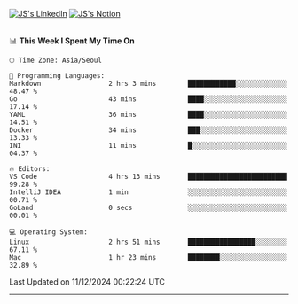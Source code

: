 
[![JS's LinkedIn](https://img.shields.io/badge/LinkedIn-blue?style=for-the-badge&logo=linkedin)](https://www.linkedin.com/in/jaeseung-lee-5a2a32139/) 
[![JS's Notion](https://img.shields.io/badge/Notion-black?style=for-the-badge&logo=notion)](https://bit.ly/ljswiki1) <br><br>
<!-- ![JS's GitHub stats](https://github-readme-stats-lemon-five.vercel.app/api?username=tkxkd0159&hide=contribs,prs,stars,issues&show_icons=true&theme=react&include_all_commits=true)   -->
<!-- ![Top Langs](https://github-readme-stats-lemon-five.vercel.app/api/top-langs/?username=tkxkd0159&layout=compact&hide=jupyter%20notebook,scss,html,css&langs_count=10)  -->


<!--START_SECTION:waka-->
📊 **This Week I Spent My Time On** 

```text
🕑︎ Time Zone: Asia/Seoul

💬 Programming Languages: 
Markdown                 2 hrs 3 mins        ████████████░░░░░░░░░░░░░   48.47 % 
Go                       43 mins             ████░░░░░░░░░░░░░░░░░░░░░   17.14 % 
YAML                     36 mins             ████░░░░░░░░░░░░░░░░░░░░░   14.51 % 
Docker                   34 mins             ███░░░░░░░░░░░░░░░░░░░░░░   13.33 % 
INI                      11 mins             █░░░░░░░░░░░░░░░░░░░░░░░░   04.37 % 

🔥 Editors: 
VS Code                  4 hrs 13 mins       █████████████████████████   99.28 % 
IntelliJ IDEA            1 min               ░░░░░░░░░░░░░░░░░░░░░░░░░   00.71 % 
GoLand                   0 secs              ░░░░░░░░░░░░░░░░░░░░░░░░░   00.01 % 

💻 Operating System: 
Linux                    2 hrs 51 mins       █████████████████░░░░░░░░   67.11 % 
Mac                      1 hr 23 mins        ████████░░░░░░░░░░░░░░░░░   32.89 % 
```


 Last Updated on 11/12/2024 00:22:24 UTC
<!--END_SECTION:waka-->

---
<!---
<a href="https://github.com/tkxkd0159/books">
  <img align="center" src="https://github-readme-stats-lemon-five.vercel.app/api/pin/?username=tkxkd0159&repo=books&theme=react" />
</a>
-->

<!---
- 🔭 I’m currently working on ...
- 🌱 I’m currently learning blockchain and distributed network
- 👯 I’m looking to collaborate on ...
- 🤔 I’m looking for help with ...
- 💬 Ask me about ...
- 📫 How to reach me: ...
- 😄 Pronouns: ...
- ⚡ Fun fact: ...
-->
